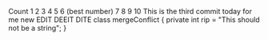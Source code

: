 Count 1
2
3
4
5
6 (best number)
7
8
9
10 This is the third commit today for me
new
EDIT DEEIT DITE
class mergeConflict {
    private int rip = "This should not be a string";
}